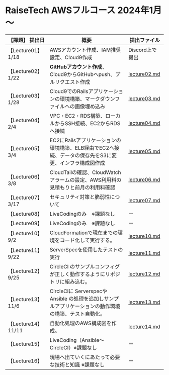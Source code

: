 # RaiseTech AWSフルコース 2024年1月～
|【課題】 提出日         |概要                                  |提出ファイル                               |
|-----------------------|------------------------------------------|--------------------------------|
【Lecture01】1/18|AWSアカウント作成、IAM推奨設定、Cloud9作成|Discord上で提出|
【Lecture02】1/22|**GitHubアカウント作成**、Cloud9からGitHubへpush、プルリクエスト作成| [lecture02.md](https://github.com/taemimizukura/RaiseTech/blob/main/lecture02.md)  
【Lecture03】1/28|Cloud9でのRailsアプリケーションの環境構築、マークダウンファイルへの画像埋め込み| [lecture03.md](https://github.com/taemimizukura/RaiseTech/blob/main/lecture03.md)|
【Lecture04】2/4|VPC・EC2・RDS構築、ローカルからSSH接続、EC2からRDSへ接続| [lecture04.md](https://github.com/taemimizukura/RaiseTech/blob/main/lecture04.md)  
【Lecture05】3/4|EC2にRailsアプリケーションの環境構築、ELB経由でEC2へ接続、データの保存先をS3に変更、インフラ構成図作成|[lecture05.md](https://github.com/taemimizukura/RaiseTech/blob/main/lecture05.md)  
【Lecture06】3/8|CloudTailの確認、CloudWatchアラームの設定、AWS利用料の見積もりと前月の利用料確認|[lecture06.md](https://github.com/taemimizukura/RaiseTech/blob/main/lecture06.md)  
【Lecture07】3/17|セキュリティ対策と脆弱性について|[lecture07.md](https://github.com/taemimizukura/RaiseTech/blob/main/lecture07.md)  
【Lecture08】|LiveCodingのみ　※課題なし| ー
【Lecture09】|LiveCodingのみ　※課題なし| ー
【Lecture10】9/2|CloudFormationで現在までの環境をコード化して実行する。|[lecture10.md](https://github.com/taemimizukura/RaiseTech/blob/main/lectur10.md)  
【Lecture11】9/22|ServerSpecを使用したテストの実行|[lecture11.md](https://github.com/taemimizukura/RaiseTech/blob/main/lectur11.md)|  
【Lecture12】9/25|CircleCI のサンプルコンフィグが正しく動作するようにリポジトリに組み込む。|[lecture12.md](https://github.com/taemimizukura/RaiseTech/blob/main/lectur12.md)|[lecture12_syntaxfix.md](https://github.com/taemimizukura/RaiseTech/blob/main/lecture12_syntaxfix.md)  
【Lecture13】11/6|CircleCIに ServerspecやAnsible の処理を追加しサンプルアプリケーションの動作環境の構築、テスト自動化。|[lecture13.md](https://github.com/taemimizukura/RaiseTech/blob/main/lectur13.md)  
【Lecture14】11/11|自動化処理のAWS構成図を作成。|[lecture14.md](https://github.com/taemimizukura/RaiseTech/blob/main/lectur14.md)  
【Lecture15】|LiveCoding（Ansible〜CircleCI）※課題なし| ー
【Lecture16】|現場へ出ていくにあたって必要な技術と知識 ※課題なし| ー
